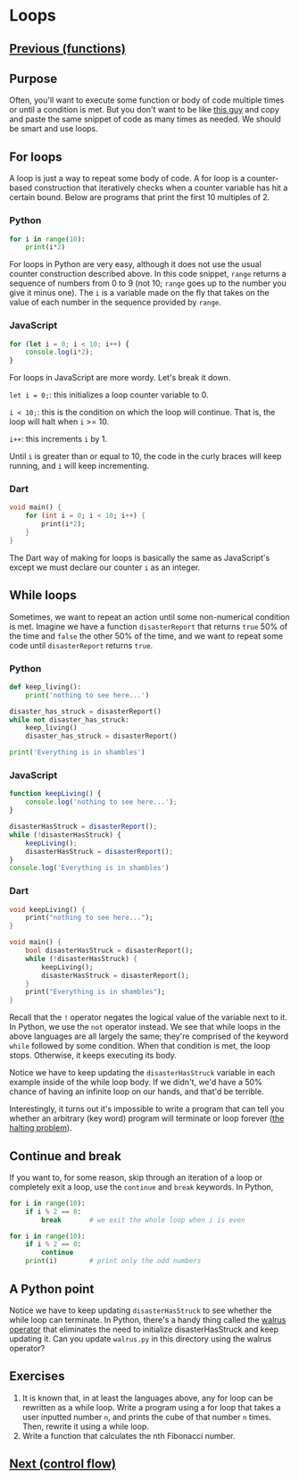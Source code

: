 # Loops

## [Previous (functions)](./functions.md)

## Purpose

Often, you'll want to execute some function or body of code multiple times or until a condition is met. But you don't want to be like [this guy](https://youtu.be/oiNPgJmtzVI?t=91) and copy and paste the same snippet of code as many times as needed. We should be smart and use loops.

## For loops

A loop is just a way to repeat some body of code. A for loop is a counter-based construction that iteratively checks when a counter variable has hit a certain bound. Below are programs that print the first 10 multiples of 2.

### Python

```python
for i in range(10):
    print(i*2)
```

For loops in Python are very easy, although it does not use the usual counter construction described above. In this code snippet, `range` returns a sequence of numbers from 0 to 9 (not 10; `range` goes up to the number you give it minus one). The `i` is a variable made on the fly that takes on the value of each number in the sequence provided by `range`.

### JavaScript

```js
for (let i = 0; i < 10; i++) {
    console.log(i*2);
}
```

For loops in JavaScript are more wordy. Let's break it down.

`let i = 0;`: this initializes a loop counter variable to 0.

`i < 10;`: this is the condition on which the loop will continue. That is, the loop will halt when `i` >= 10.

`i++`: this increments `i` by 1.

Until `i` is greater than or equal to 10, the code in the curly braces will keep running, and `i` will keep incrementing.

### Dart

```dart
void main() {
    for (int i = 0; i < 10; i++) {
        print(i*2);
    }
}
```

The Dart way of making for loops is basically the same as JavaScript's except we must declare our counter `i` as an integer.

## While loops

Sometimes, we want to repeat an action until some non-numerical condition is met. Imagine we have a function `disasterReport` that returns `true` 50% of the time and `false` the other 50% of the time, and we want to repeat some code until `disasterReport` returns `true`.

### Python

```python
def keep_living():
    print('nothing to see here...')

disaster_has_struck = disasterReport()
while not disaster_has_struck:
    keep_living()
    disaster_has_struck = disasterReport()

print('Everything is in shambles')
```

### JavaScript

```js
function keepLiving() {
    console.log('nothing to see here...');
}

disasterHasStruck = disasterReport();
while (!disasterHasStruck) {
    keepLiving();
    disasterHasStruck = disasterReport();
}
console.log('Everything is in shambles')
```

### Dart

```dart
void keepLiving() {
    print("nothing to see here...");
}

void main() {
    bool disasterHasStruck = disasterReport();
    while (!disasterHasStruck) {
        keepLiving();
        disasterHasStruck = disasterReport();
    }
    print("Everything is in shambles");
}
```

Recall that the `!` operator negates the logical value of the variable next to it. In Python, we use the `not` operator instead. We see that while loops in the above languages are all largely the same; they're comprised of the keyword `while` followed by some condition. When that condition is met, the loop stops. Otherwise, it keeps executing its body.

Notice we have to keep updating the `disasterHasStruck` variable in each example inside of the while loop body. If we didn't, we'd have a 50% chance of having an infinite loop on our hands, and that'd be terrible.

Interestingly, it turns out it's impossible to write a program that can tell you whether an arbitrary (key word) program will terminate or loop forever ([the halting problem](https://en.wikipedia.org/wiki/Halting_problem)).

## Continue and break

If you want to, for some reason, skip through an iteration of a loop or completely exit a loop, use the `continue` and `break` keywords. In Python,

```python
for i in range(10):
    if i % 2 == 0:
        break       # we exit the whole loop when i is even

for i in range(10):
    if i % 2 == 0:
        continue
    print(i)        # print only the odd numbers
```

## A Python point

Notice we have to keep updating `disasterHasStruck` to see whether the while loop can terminate. In Python, there's a handy thing called the [walrus operator](https://realpython.com/python-walrus-operator/) that eliminates the need to initialize disasterHasStruck and keep updating it. Can you update `walrus.py` in this directory using the walrus operator?

## Exercises

1. It is known that, in at least the languages above, any for loop can be rewritten as a while loop. Write a program using a for loop that takes a user inputted number `n`, and prints the cube of that number `n` times. Then, rewrite it using a while loop.
2. Write a function that calculates the nth Fibonacci number.

## [Next (control flow)](./control-flow.md)
